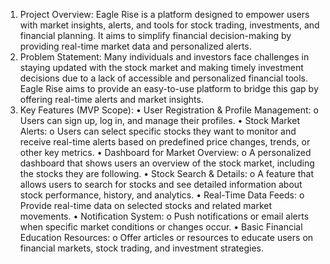 1. Project Overview:
Eagle Rise is a platform designed to empower users with market insights, alerts, and tools for stock trading, investments, and financial planning. It aims to simplify financial decision-making by providing real-time market data and personalized alerts.
2. Problem Statement:
Many individuals and investors face challenges in staying updated with the stock market and making timely investment decisions due to a lack of accessible and personalized financial tools. Eagle Rise aims to provide an easy-to-use platform to bridge this gap by offering real-time alerts and market insights.
3. Key Features (MVP Scope):
•	User Registration & Profile Management:
o	Users can sign up, log in, and manage their profiles.
•	Stock Market Alerts:
o	Users can select specific stocks they want to monitor and receive real-time alerts based on predefined price changes, trends, or other key metrics.
•	Dashboard for Market Overview:
o	A personalized dashboard that shows users an overview of the stock market, including the stocks they are following.
•	Stock Search & Details:
o	A feature that allows users to search for stocks and see detailed information about stock performance, history, and analytics.
•	Real-Time Data Feeds:
o	Provide real-time data on selected stocks and related market movements.
•	Notification System:
o	Push notifications or email alerts when specific market conditions or changes occur.
•	Basic Financial Education Resources:
o	Offer articles or resources to educate users on financial markets, stock trading, and investment strategies.

